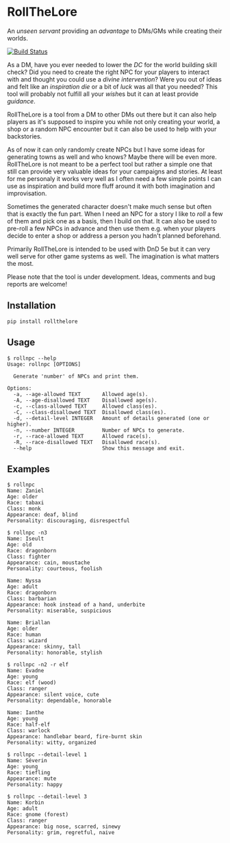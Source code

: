 # RollTheLore
An *unseen servant* providing an *advantage* to DMs/GMs while creating their worlds.

[![Build Status](https://travis-ci.com/geckon/rollthelore.svg?branch=master)](https://travis-ci.com/geckon/rollthelore)

As a DM, have you ever needed to lower the *DC* for the world building skill
check? Did you need to create the right NPC for your players to interact with
and thought you could use a *divine intervention*? Were you out of ideas and
felt like an *inspiration die* or a bit of *luck* was all that you needed? This
tool will probably not fulfill all your *wish*es but it can at least provide
*guidance*.

RollTheLore is a tool from a DM to other DMs out there but it can also help
players as it's supposed to inspire you while not only creating your world,
a shop or a random NPC encounter but it can also be used to help with your
backstories.

As of now it can only randomly create NPCs but I have some ideas for generating
towns as well and who knows? Maybe there will be even more. RollTheLore is not
meant to be a perfect tool but rather a simple one that still can provide very
valuable ideas for your campaigns and stories. At least for me personaly it
works very well as I often need a few simple points I can use as inspiration
and build more fluff around it with both imagination and improvisation.

Sometimes the generated character doesn't make much sense but often that is
exactly the fun part. When I need an NPC for a story I like to *roll* a few of
them and pick one as a basis, then I build on that. It can also be used to
pre-roll a few NPCs in advance and then use them e.g. when your players decide
to enter a shop or address a person you hadn't planned beforehand.

Primarily RollTheLore is intended to be used with DnD 5e but it can very well
serve for other game systems as well. The imagination is what matters the most.

Please note that the tool is under development. Ideas, comments and bug reports are
welcome!

## Installation

```
pip install rollthelore
```

## Usage

```
$ rollnpc --help
Usage: rollnpc [OPTIONS]

  Generate 'number' of NPCs and print them.

Options:
  -a, --age-allowed TEXT       Allowed age(s).
  -A, --age-disallowed TEXT    Disallowed age(s).
  -c, --class-allowed TEXT     Allowed class(es).
  -C, --class-disallowed TEXT  Disallowed class(es).
  -d, --detail-level INTEGER   Amount of details generated (one or higher).
  -n, --number INTEGER         Number of NPCs to generate.
  -r, --race-allowed TEXT      Allowed race(s).
  -R, --race-disallowed TEXT   Disallowed race(s).
  --help                       Show this message and exit.
```

## Examples

```
$ rollnpc
Name: Zaniel
Age: older
Race: tabaxi
Class: monk
Appearance: deaf, blind
Personality: discouraging, disrespectful
```

```
$ rollnpc -n3
Name: Iseult
Age: old
Race: dragonborn
Class: fighter
Appearance: cain, moustache
Personality: courteous, foolish

Name: Nyssa
Age: adult
Race: dragonborn
Class: barbarian
Appearance: hook instead of a hand, underbite
Personality: miserable, suspicious

Name: Briallan
Age: older
Race: human
Class: wizard
Appearance: skinny, tall
Personality: honorable, stylish
```

```
$ rollnpc -n2 -r elf
Name: Evadne
Age: young
Race: elf (wood)
Class: ranger
Appearance: silent voice, cute
Personality: dependable, honorable

Name: Ianthe
Age: young
Race: half-elf
Class: warlock
Appearance: handlebar beard, fire-burnt skin
Personality: witty, organized
```

```
$ rollnpc --detail-level 1
Name: Séverin
Age: young
Race: tiefling
Appearance: mute
Personality: happy
```

```
$ rollnpc --detail-level 3
Name: Korbin
Age: adult
Race: gnome (forest)
Class: ranger
Appearance: big nose, scarred, sinewy
Personality: grim, regretful, naive

```
